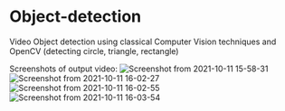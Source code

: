 # Object-detection
Video Object detection using classical Computer Vision techniques and OpenCV (detecting circle, triangle, rectangle)

Screenshots of output video:
![Screenshot from 2021-10-11 15-58-31](https://user-images.githubusercontent.com/49211921/136794635-5b90e89b-e5e2-4cd9-a9cf-ee9acd90a343.png)
![Screenshot from 2021-10-11 16-02-27](https://user-images.githubusercontent.com/49211921/136794742-ea401601-2de8-4c1b-8851-ab35c1624797.png)
![Screenshot from 2021-10-11 16-02-55](https://user-images.githubusercontent.com/49211921/136794805-87980f6e-11c3-4d53-961a-56347aa1fe5b.png)
![Screenshot from 2021-10-11 16-03-54](https://user-images.githubusercontent.com/49211921/136794940-e2897ca6-1294-4021-b7b0-f99a71d1da5e.png)
